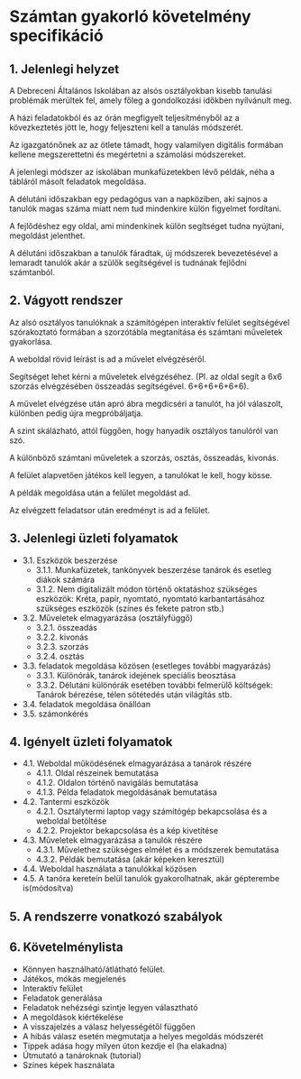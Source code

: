 # Számtan gyakorló követelmény specifikáció

## 1. Jelenlegi helyzet
A Debreceni Általános Iskolában az alsós osztályokban kisebb tanulási problémák merültek fel, amely főleg a gondolkozási időkben nyílvánult meg.

A házi feladatokból és az órán megfigyelt teljesítményből az a kövezkeztetés jött le, hogy feljeszteni kell a tanulás módszerét.

Az igazgatónőnek az az ötlete támadt, hogy valamilyen digitális formában kellene megszerettetni és megértetni a számolási módszereket.

A jelenlegi módszer az iskolában munkafüzetekben lévő példák, néha a tábláról másolt feladatok megoldása.

A délutáni időszakban egy pedagógus van a napköziben, aki sajnos a tanulók magas száma miatt nem tud mindenkire külön figyelmet fordítani.

A fejlődéshez egy oldal, ami mindenkinek külön segítséget tudna nyújtani, megoldást jelenthet.

A délutáni időszakban a tanulók fáradtak, új módszerek bevezetésével a lemaradt tanulók akár a szülők segítségével is tudnának fejlődni számtanból.

## 2. Vágyott rendszer
Az alsó osztályos tanulóknak a számítógépen interaktív felület segítségével szórakoztató formában a szorzótábla megtanítása és számtani műveletek gyakorlása.

A weboldal rövid leírást is ad a művelet elvégzéséről.

Segítséget lehet kérni a műveletek elvégzéséhez. (Pl. az oldal segít a 6x6 szorzás elvégzésében összeadás segítségével. 6+6+6+6+6+6).

A művelet elvégzése után apró ábra megdicséri a tanulót, ha jól válaszolt, különben pedig újra megpróbáljatja.

A szint skálázható, attól függően, hogy hanyadik osztályos tanulóról van szó.

A különböző számtani műveletek a szorzás, osztás, összeadás, kivonás.

A felület alapvetően játékos kell legyen, a tanulókat le kell, hogy kösse.

A példák megoldása után a felület megoldást ad.

Az elvégzett feladatsor után eredményt is ad a felület.

## 3. Jelenlegi üzleti folyamatok
* 3.1. Eszközök beszerzése
    * 3.1.1. Munkafüzetek, tankönyvek beszerzése tanárok és esetleg diákok számára
    * 3.1.2. Nem digitalizált módon történő oktatáshoz szükséges eszközök: Kréta, papír, nyomtató, nyomtató karbantartásához szükséges eszközök (színes és fekete patron stb.)
* 3.2. Műveletek elmagyarázása (osztályfüggő)
  * 3.2.1. összeadás
  * 3.2.2. kivonás
  * 3.2.3. szorzás
  * 3.2.4. osztás
* 3.3. feladatok megoldása közösen (esetleges további magyarázás)
    * 3.3.1. Különórák, tanárok idejének speciális beosztása
    * 3.3.2. Délutáni különórák esetében további felmerülő költségek: Tanárok bérezése, télen sötétedés után világítás stb.
* 3.4. feladatok megoldása önállóan
* 3.5. számonkérés

## 4. Igényelt üzleti folyamatok
* 4.1. Weboldal működésének elmagyarázása a tanárok részére
  * 4.1.1. Oldal részeinek bemutatása
  * 4.1.2. Oldalon történő navigálás bemutatása
  * 4.1.3. Példa feladatok megoldásának bemutatása
* 4.2. Tantermi eszközök
  * 4.2.1. Osztálytermi laptop vagy számítógép bekapcsolása és a weboldal betöltése
  * 4.2.2. Projektor bekapcsolása és a kép kivetítése
* 4.3. Műveletek elmagyarázása a tanulók részére
  * 4.3.1. Művelethez szükséges elmélet és a módszerek bemutatása
  * 4.3.2. Példák bemutatása (akár képeken keresztül)
* 4.4. Weboldal használata a tanulókkal közösen
* 4.5. A tanóra keretein belül tanulók gyakorolhatnak, akár gépterembe is(módosítva)

## 5. A rendszerre vonatkozó szabályok

## 6. Követelménylista
* Könnyen használható/átlátható felület.
* Játékos, mókás megjelenés
* Interaktív felület
* Feladatok generálása
* Feladatok nehézségi szintje legyen választható
* A megoldások kiértékelése
* A visszajelzés a válasz helyességétől függően
* A hibás válasz esetén megmutatja a helyes megoldás módszerét
* Tippek adása hogy milyen úton kezdje el (ha elakadna)
* Útmutató a tanároknak (tutorial)
* Színes képek használata

